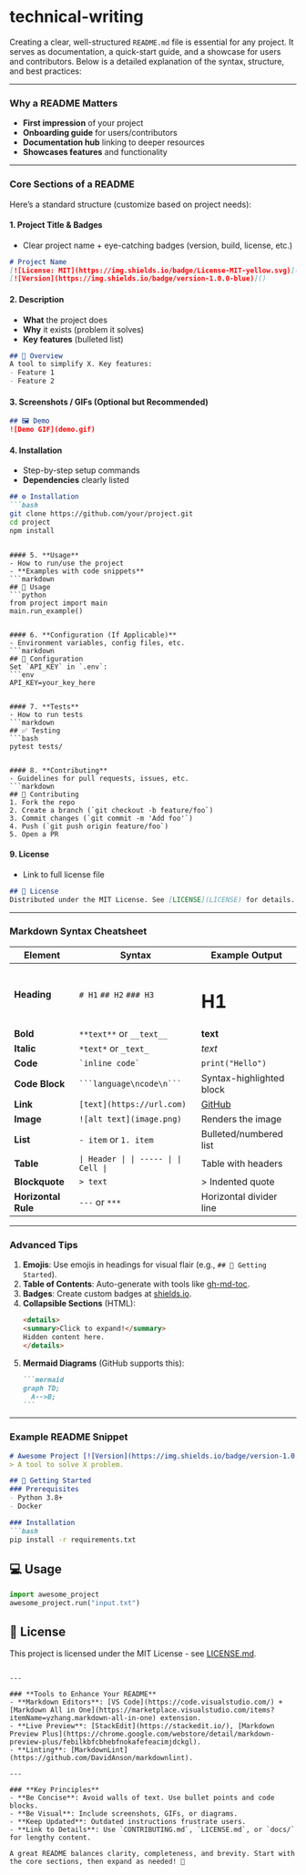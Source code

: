 # technical-writing

Creating a clear, well-structured `README.md` file is essential for any project. It serves as documentation, a quick-start guide, and a showcase for users and contributors. Below is a detailed explanation of the syntax, structure, and best practices:

---

### **Why a README Matters**
- **First impression** of your project
- **Onboarding guide** for users/contributors
- **Documentation hub** linking to deeper resources
- **Showcases features** and functionality

---

### **Core Sections of a README**
Here’s a standard structure (customize based on project needs):

#### 1. **Project Title & Badges**  
   - Clear project name + eye-catching badges (version, build, license, etc.)  
   ```markdown
   # Project Name
   [![License: MIT](https://img.shields.io/badge/License-MIT-yellow.svg)](LICENSE)
   [![Version](https://img.shields.io/badge/version-1.0.0-blue)]()
   ```

#### 2. **Description**  
   - **What** the project does  
   - **Why** it exists (problem it solves)  
   - **Key features** (bulleted list)  
   ```markdown
   ## 📖 Overview  
   A tool to simplify X. Key features:  
   - Feature 1  
   - Feature 2  
   ```

#### 3. **Screenshots / GIFs (Optional but Recommended)**  
   ```markdown
   ## 🖼️ Demo  
   ![Demo GIF](demo.gif)  
   ```

#### 4. **Installation**  
   - Step-by-step setup commands  
   - **Dependencies** clearly listed  
   ```markdown
   ## ⚙️ Installation  
   ```bash
   git clone https://github.com/your/project.git
   cd project
   npm install
   ```
   ```

#### 5. **Usage**  
   - How to run/use the project  
   - **Examples with code snippets**  
   ```markdown
   ## 🚀 Usage  
   ```python
   from project import main
   main.run_example()
   ```
   ```

#### 6. **Configuration (If Applicable)**  
   - Environment variables, config files, etc.  
   ```markdown
   ## 🔧 Configuration  
   Set `API_KEY` in `.env`:  
   ```env
   API_KEY=your_key_here
   ```
   ```

#### 7. **Tests**  
   - How to run tests  
   ```markdown
   ## ✅ Testing  
   ```bash
   pytest tests/
   ```
   ```

#### 8. **Contributing**  
   - Guidelines for pull requests, issues, etc.  
   ```markdown
   ## 🤝 Contributing  
   1. Fork the repo  
   2. Create a branch (`git checkout -b feature/foo`)  
   3. Commit changes (`git commit -m 'Add foo'`)  
   4. Push (`git push origin feature/foo`)  
   5. Open a PR  
   ```

#### 9. **License**  
   - Link to full license file  
   ```markdown
   ## 📜 License  
   Distributed under the MIT License. See [LICENSE](LICENSE) for details.  
   ```

---

### **Markdown Syntax Cheatsheet**
| Element          | Syntax                                      | Example Output                          |
|------------------|---------------------------------------------|-----------------------------------------|
| **Heading**      | `# H1` `## H2` `### H3`                    | <h1>H1</h1>                            |
| **Bold**         | `**text**` or `__text__`                   | **text**                                |
| **Italic**       | `*text*` or `_text_`                       | *text*                                  |
| **Code**         | `` `inline code` ``                         | `print("Hello")`                        |
| **Code Block**   | ```` ```language\ncode\n``` ````           | Syntax-highlighted block                |
| **Link**         | `[text](https://url.com)`                  | [GitHub](https://github.com)            |
| **Image**        | `![alt text](image.png)`                   | Renders the image                       |
| **List**         | `- item` or `1. item`                      | Bulleted/numbered list                  |
| **Table**        | `\| Header \| \| ----- \| \| Cell \|`      | Table with headers                      |
| **Blockquote**   | `> text`                                   | > Indented quote                        |
| **Horizontal Rule** | `---` or `***`                          | Horizontal divider line                 |

---

### **Advanced Tips**
1. **Emojis**: Use emojis in headings for visual flair (e.g., `## 🚀 Getting Started`).  
2. **Table of Contents**: Auto-generate with tools like [gh-md-toc](https://github.com/ekalinin/github-markdown-toc).  
3. **Badges**: Create custom badges at [shields.io](https://shields.io).  
4. **Collapsible Sections** (HTML):  
   ```markdown
   <details>
   <summary>Click to expand!</summary>
   Hidden content here.
   </details>
   ```
5. **Mermaid Diagrams** (GitHub supports this):  
   ````markdown
   ```mermaid
   graph TD;
     A-->B;
   ```
   ````

---

### **Example README Snippet**
```markdown
# Awesome Project [![Version](https://img.shields.io/badge/version-1.0.0-green)]()
> A tool to solve X problem.

## 🚀 Getting Started
### Prerequisites
- Python 3.8+
- Docker

### Installation
```bash
pip install -r requirements.txt
```

## 💻 Usage
```python
import awesome_project
awesome_project.run("input.txt")
```

## 📄 License
This project is licensed under the MIT License - see [LICENSE.md](LICENSE.md).
```

---

### **Tools to Enhance Your README**
- **Markdown Editors**: [VS Code](https://code.visualstudio.com/) + [Markdown All in One](https://marketplace.visualstudio.com/items?itemName=yzhang.markdown-all-in-one) extension.  
- **Live Preview**: [StackEdit](https://stackedit.io/), [Markdown Preview Plus](https://chrome.google.com/webstore/detail/markdown-preview-plus/febilkbfcbhebfnokafefeacimjdckgl).  
- **Linting**: [MarkdownLint](https://github.com/DavidAnson/markdownlint).  

---

### **Key Principles**
- **Be Concise**: Avoid walls of text. Use bullet points and code blocks.  
- **Be Visual**: Include screenshots, GIFs, or diagrams.  
- **Keep Updated**: Outdated instructions frustrate users.  
- **Link to Details**: Use `CONTRIBUTING.md`, `LICENSE.md`, or `docs/` for lengthy content.  

A great README balances clarity, completeness, and brevity. Start with the core sections, then expand as needed! 🎉
